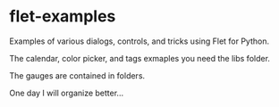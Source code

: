 # flet-examples
Examples of various dialogs, controls, and tricks using Flet for Python.

The calendar, color picker, and tags exmaples you need the libs folder. 

The gauges are contained in folders.

One day I will organize better...
